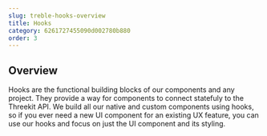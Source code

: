 ```yaml
---
slug: treble-hooks-overview
title: Hooks
category: 6261727455090d002780b880
order: 3
---
```


## Overview

Hooks are the functional building blocks of our components and any project. They provide a way for components to connect statefuly to the Threekit API. We build all our native and custom components using hooks, so if you ever need a new UI component for an existing UX feature, you can use our hooks and focus on just the UI component and its styling.
